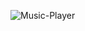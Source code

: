 ![Music-Player](https://socialify.git.ci/Anubhav-Ghosh1/Music-Player/image?forks=1&issues=1&language=1&name=1&owner=1&pulls=1&stargazers=1&theme=Dark)